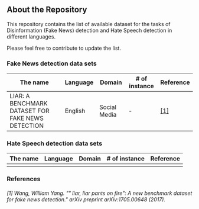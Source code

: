 About the Repository
-
This repository contains the list of available dataset for the tasks of Disinformation (Fake News) detection and Hate Speech detection in different languages.

Please feel free to contribute to update the list.

### Fake News detection data sets

|The name|Language|Domain|# of instance|Reference|
|------|---|---|---|---|
|LIAR: A BENCHMARK DATASET FOR FAKE NEWS DETECTION|English|Social Media|-|[[1]](#1-wang-william-yang--liar-liar-pants-on-fire-a-new-benchmark-dataset-for-fake-news-detection-arxiv-preprint-arxiv170500648-2017)|


### Hate Speech detection data sets

|The name|Language|Domain|# of instance|Reference|
|------|---|---|---|---|
| | | | | |

### References
###### [1] Wang, William Yang. "" liar, liar pants on fire": A new benchmark dataset for fake news detection." arXiv preprint arXiv:1705.00648 (2017).
